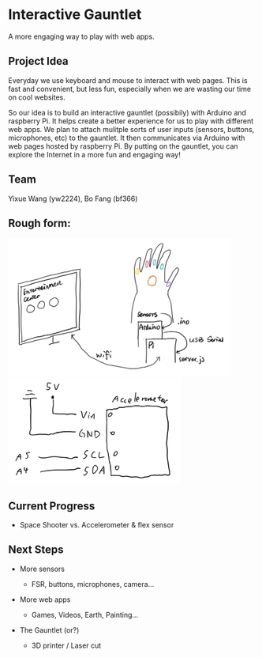 # Interactive Gauntlet 

A more engaging way to play with web apps.

## Project Idea

Everyday we use keyboard and mouse to interact with web pages. This is fast and convenient, but less fun, especially when we are wasting our time on cool websites.

So our idea is to build an interactive gauntlet (possibily) with Arduino and raspberry Pi. It helps create a better experience for us to play with different web apps. We plan to attach mulitple sorts of user inputs (sensors, buttons, microphones, etc) to the gauntlet. It then communicates via Arduino with web pages hosted by raspberry Pi. By putting on the gauntlet, you can explore the Internet in a more fun and engaging way!


## Team

Yixue Wang (yw2224), Bo Fang (bf366)


## Rough form: 

<img src="./pic.png" width="450">

<img src="./circuit.png" width="350">


## Current Progress
- Space Shooter vs. Accelerometer & flex sensor



## Next Steps
- More sensors
	- FSR, buttons, microphones, camera... 

- More web apps 
	- Games, Videos, Earth, Painting...

- The Gauntlet (or?)
	- 3D printer / Laser cut

